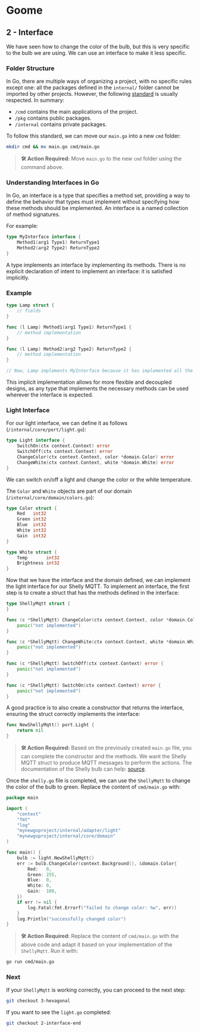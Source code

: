 # Goome

## 2 - Interface

We have seen how to change the color of the bulb, but this is very specific to the bulb we are using. We can use an interface to make it less specific.

### Folder Structure

In Go, there are multiple ways of organizing a project, with no specific rules except one: all the packages defined in the `internal/` folder cannot be imported by other projects. However, the following [standard](https://github.com/golang-standards/project-layout) is usually respected. In summary:

* `/cmd` contains the main applications of the project.
* `/pkg` contains public packages.
* `/internal` contains private packages.

To follow this standard, we can move our `main.go` into a new `cmd` folder:

```bash
mkdir cmd && mv main.go cmd/main.go
```

> **🛠️ Action Required:**
> Move `main.go` to the new `cmd` folder using the command above.

### Understanding Interfaces in Go

In Go, an interface is a type that specifies a method set, providing a way to define the behavior that types must implement without specifying how these methods should be implemented. An interface is a named collection of method signatures.

For example:

```go
type MyInterface interface {
    Method1(arg1 Type1) ReturnType1
    Method2(arg2 Type2) ReturnType2
}
```

A type implements an interface by implementing its methods. There is no explicit declaration of intent to implement an interface: it is satisfied implicitly.

### Example

```go
type Lamp struct {
    // fields
}

func (l Lamp) Method1(arg1 Type1) ReturnType1 {
    // method implementation
}

func (l Lamp) Method2(arg2 Type2) ReturnType2 {
    // method implementation
}

// Now, Lamp implements MyInterface because it has implemented all the methods of MyInterface
```

This implicit implementation allows for more flexible and decoupled designs, as any type that implements the necessary methods can be used wherever the interface is expected.

### Light Interface

For our light interface, we can define it as follows (`/internal/core/port/light.go`):

```go
type Light interface {
	SwitchOn(ctx context.Context) error
	SwitchOff(ctx context.Context) error
	ChangeColor(ctx context.Context, color *domain.Color) error
	ChangeWhite(ctx context.Context, white *domain.White) error
}
```

We can switch on/off a light and change the color or the white temperature.

The `Color` and `White` objects are part of our domain (`/internal/core/domain/colors.go`):

```go
type Color struct {
	Red   int32
	Green int32
	Blue  int32
	White int32
	Gain  int32
}

type White struct {
	Temp       int32
	Brightness int32
}
```

Now that we have the interface and the domain defined, we can implement the light interface for our Shelly MQTT. To implement an interface, the first step is to create a struct that has the methods defined in the interface:

```go
type ShellyMqtt struct {
}

func (c *ShellyMqtt) ChangeColor(ctx context.Context, color *domain.Color) error {
	panic("not implemented")
}

func (c *ShellyMqtt) ChangeWhite(ctx context.Context, white *domain.White) error {
	panic("not implemented")
}

func (c *ShellyMqtt) SwitchOff(ctx context.Context) error {
	panic("not implemented")
}

func (c *ShellyMqtt) SwitchOn(ctx context.Context) error {
	panic("not implemented")
}
```

A good practice is to also create a constructor that returns the interface, ensuring the struct correctly implements the interface:

```go
func NewShellyMqtt() port.Light {
	return nil
}
```

> **🛠️ Action Required:**
> Based on the previously created `main.go` file, you can complete the constructor and the methods. We want the Shelly MQTT struct to produce MQTT messages to perform the actions. The documentation of the Shelly bulb can help: [source](https://shelly-api-docs.shelly.cloud/gen1/#shelly-bulb-rgbw-mqtt).

Once the `shelly.go` file is completed, we can use the `ShellyMqtt` to change the color of the bulb to green. Replace the content of `cmd/main.go` with:

```go
package main

import (
	"context"
	"fmt"
	"log"
	"mynewgoproject/internal/adapter/light"
	"mynewgoproject/internal/core/domain"
)

func main() {
	bulb := light.NewShellyMqtt()
	err := bulb.ChangeColor(context.Background(), &domain.Color{
		Red:   0,
		Green: 255,
		Blue:  0,
		White: 0,
		Gain:  100,
	})
	if err != nil {
		log.Fatal(fmt.Errorf("failed to change color: %w", err))
	}
	log.Println("successfully changed color")
}
```

> **🛠️ Action Required:**
> Replace the content of `cmd/main.go` with the above code and adapt it based on your implementation of the `ShellyMqtt`. Run it with:

```bash
go run cmd/main.go
```

### Next

If your `ShellyMqtt` is working correctly, you can proceed to the next step:

```bash
git checkout 3-hexagonal
```

If you want to see the `light.go` completed:

```bash
git checkout 2-interface-end
```
